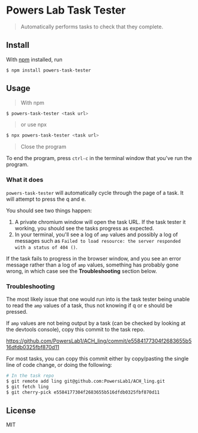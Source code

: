 # Powers Lab Task Tester
> Automatically performs tasks to check that they complete.

## Install

With [npm](https://npmjs.org/) installed, run

```
$ npm install powers-task-tester
```

## Usage

> With npm

```bash
$ powers-task-tester <task url>
```

> or use npx

```bash
$ npx powers-task-tester <task url>
```

> Close the program

To end the program, press `ctrl-c` in the terminal window that you've run the program.

### What it does

`powers-task-tester` will automatically cycle through the page of a task. It will attempt to press the <key>q</key> and <key>e</key>.

You should see two things happen:

1. A private chromium window will open the task URL. If the task tester it working, you should see the tasks progress as expected.
1. In your terminal, you'll see a log of `amp` values and possibly a log of messages such as `Failed to load resource: the server responded with a status of 404 ()`.

If the task fails to progress in the browser window, and you see an error message rather than a log of `amp` values, something has probably gone wrong, in which case see the **Troubleshooting** section below.

### Troubleshooting

The most likely issue that one would run into is the task tester being unable to read the `amp` values of a task, thus not knowing if <key>q</key> or <key>e</key> should be pressed.

If `amp` values are not being output by a task (can be checked by looking at the devtools console), copy this commit to the task repo.

https://github.com/PowersLab1/ACH_ling/commit/e5584177304f2683655b516dfdb0325fbf870d11

For most tasks, you can copy this commit either by copy/pasting the single line of code change, or doing the following:

```bash
# In the task repo
$ git remote add ling git@github.com:PowersLab1/ACH_ling.git
$ git fetch ling
$ git cherry-pick e5584177304f2683655b516dfdb0325fbf870d11
```

## License

MIT
